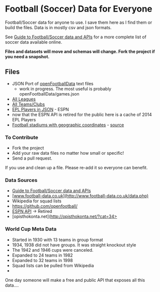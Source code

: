 Football (Soccer) Data for Everyone
============

Football/Soccer data for anyone to use. I save them here as I find them or build the files. Data is in mostly csv and json formats.

See [Guide to Football/Soccer data and APIs](http://www.jokecamp.com/blog/guide-to-football-and-soccer-data-and-apis/) for a more complete list of soccer data available online.

**Files and datasets will move and schemas will change. Fork the project if you need a snapshot.**

## Files

- JSON Port of [openFootballData](https://github.com/jokecamp/FootballData/tree/master/openFootballData) text files
  - work in progress. The most useful is probably openFootballData/games.json
- [All Leagues](https://github.com/jokecamp/FootballData/blob/master/Leagues.csv)
- [All Teams/Clubs](https://github.com/jokecamp/FootballData/blob/master/Teams.csv)
- [EPL Players in JSON](https://github.com/jokecamp/FootballData/tree/master/espn) - ESPN
 - now that the ESPN API is retired for the public here is a cache of 2014 EPL Players
- [Football stadiums with geographic coordinates](https://github.com/jokecamp/FootballData/blob/master/stadiums-with-GPS-coordinates.csv) -  [source](http://opisthokonta.net/?p=619)

### To Contribute 

- Fork the project
- Add your raw data files no matter how small or specific!
- Send a pull request. 

If you use and clean up a file. Please re-add it so everyone can benefit.

### Data Sources

- [Guide to Football/Soccer data and APIs](http://www.jokecamp.com/blog/guide-to-football-and-soccer-data-and-apis/)
- [www.football-data.co.uk](http://www.football-data.co.uk/data.php)
- Wikipedia for squad lists
- <https://github.com/openfootball/>
- [ESPN API](http://developer.espn.com/blog/read/publicretirement) -> Retired
- [opisthokonta.net](http://opisthokonta.net/?cat=34>

### World Cup Meta Data
 - Started in 1930 with 13 teams in group format
 - 1934, 1938 did not have groups. It was straight knockout style
 - The 1942 and 1946 cups were canceled.
 - Expanded to 24 teams in 1982
 - Expanded to 32 teams in 1998
 - Squad lists can be pulled from Wikipedia
 - 
 
One day someone will make a free and public API that exposes all this data....
